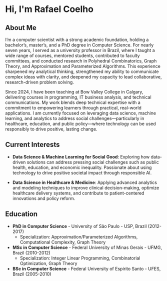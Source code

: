 # Hi, I'm Rafael Coelho

## About Me

I’m a computer scientist with a strong academic foundation, holding a bachelor’s, master’s, and a PhD degree in Computer Science. For nearly seven years, I served as a university professor in Brazil, where I taught a wide range of courses, mentored students, contributed to faculty committees, and conducted research in Polyhedral Combinatorics, Graph Theory, and Approximation and Parameterized Algorithms. This experience sharpened my analytical thinking, strengthened my ability to communicate complex ideas with clarity, and deepened my capacity to lead collaborative, research-driven problem solving.

Since 2024, I have been teaching at Bow Valley College in Calgary, delivering courses in programming, IT business analysis, and technical communications. My work blends deep technical expertise with a commitment to empowering learners through practical, real-world applications. I am currently focused on leveraging data science, machine learning, and analytics to address social challenges—particularly in healthcare, education, and public policy—where technology can be used responsibly to drive positive, lasting change.

## Current Interests

- **Data Science & Machine Learning for Social Good**: Exploring how data-driven solutions can address pressing social challenges such as public health, education, and economic inequality. Passionate about using technology to drive positive societal impact through responsible AI.

- **Data Science in Healthcare & Medicine**: Applying advanced analytics and modeling techniques to improve clinical decision-making, optimize healthcare delivery systems, and contribute to patient-centered innovations and policy reform.

## Education

- **PhD in Computer Science** - University of São Paulo - USP, Brazil (2012-2017)
  - Specialization: Approximation/Parameterized Algorithms, Computational Complexity, Graph Theory
- **MSc in Computer Science** - Federal University of Minas Gerais - UFMG, Brazil (2010-2012)
  - Specialization: Integer Linear Programming, Combinatorial Optimization, Graph Theory
- **BSc in Computer Science** - Federal University of Espírito Santo - UFES, Brazil (2005-2010)

